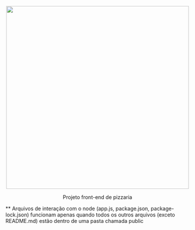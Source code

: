 <div align="center">

<img src="https://user-images.githubusercontent.com/109150681/192925820-7d06d66c-d1f6-4112-990b-b035858743bc.png" width="500">

Projeto front-end de pizzaria
</div>

** Arquivos de interação com o node (app.js, package.json, package-lock.json) funcionam apenas quando todos os outros arquivos (exceto README.md) estão dentro de uma pasta chamada public
